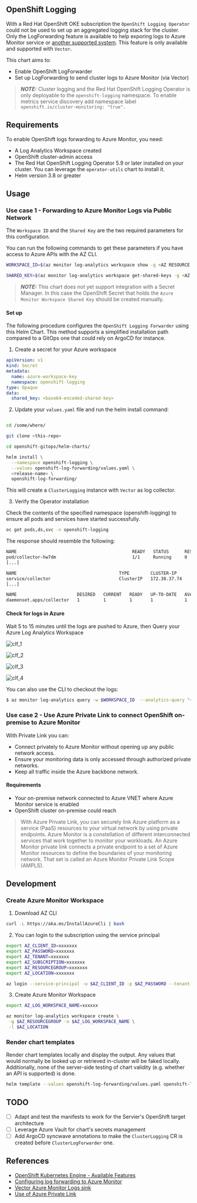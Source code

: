 ## OpenShift Logging

With a Red Hat OpenShift OKE subscription the `OpenShift Logging Operator` could not be used to set up an aggregated logging stack for the cluster. Only the LogForwarding feature is available to help exporing logs to Azure Monitor service or [another supported system](https://docs.openshift.com/container-platform/4.14/observability/logging/log_collection_forwarding/logging-output-types.html#supported-log-outputs_logging-output-types). This feature is only available and supported with `Vector`.

This chart aims to:

- Enable OpenShift LogForwarder
- Set up LogForwarding to send cluster logs to Azure Monitor (via Vector)

> **_NOTE:_** Cluster logging and the Red Hat OpenShift Logging Operator is only deployable to the `openshift-logging` namespace. To enable metrics service discovery add namespace label `openshift.io/cluster-monitoring: "true".`

## Requirements

To enable OpenShift logs forwarding to Azure Monitor, you need:

- A Log Analytics Workspace created
- OpenShift cluster-admin access
- The Red Hat OpenShift Logging Operator 5.9 or later installed on your cluster. You can leverage the `operator-utils` chart to install it.
- Helm version 3.8 or greater

## Usage

### Use case 1 - Forwarding to Azure Monitor Logs via Public Network

The `Workspace ID` and the `Shared Key` are the two required parameters for this configuration.

You can run the following commands to get these parameters if you have access to Azure APIs with the AZ CLI.

```bash
WORKSPACE_ID=$(az monitor log-analytics workspace show -g <AZ RESOURCE GROUP> -n <AZ LOG WORKSPACE NAME> -o tsv --query customerId)

SHARED_KEY=$(az monitor log-analytics workspace get-shared-keys -g <AZ RESOURCE GROUP> -n <AZ LOG WORKSPACE NAME> -o tsv --query primarySharedKey)
```

> **_NOTE:_** This chart does not yet support integration with a Secret Manager. In this case the OpenShift Secret that holds the `Azure Monitor Workspace Shared Key` should be created manually.

#### Set up

The following procedure configures the `OpenShift Logging Forwarder` using this Helm Chart. This method supports a simplified installation path compared to a GitOps one that could rely on ArgoCD for instance.

1. Create a secret for your Azure workspace

```yaml
apiVersion: v1
kind: Secret
metadata:
  name: azure-workspace-key
  namespace: openshift-logging
type: Opaque
data:
  shared_key: <base64-encoded-shared-key>
```

2. Update your `values.yaml` file and run the helm install command:

```bash

cd /some/where/

git clone <this-repo>

cd openshift-gitops/helm-charts/

helm install \
  --namespace openshift-logging \
  --values openshift-log-forwarding/values.yaml \
  <release-name> \
  openshift-log-forwarding/
```

This will create a `ClusterLogging` instance with `Vector` as log collector.

3. Verify the Operator installation

Check the contents of the specified namespace (openshift-logging) to ensure all pods and services have started successfully.

```bash
oc get pods,ds,svc -n openshift-logging
```

The response should resemble the following:

```bash
NAME                                            READY   STATUS      RESTARTS   AGE
pod/collector-hw7dm                             1/1     Running     0          7m32s
[...]

NAME                                       TYPE        CLUSTER-IP      EXTERNAL-IP   PORT(S)     AGE
service/collector                          ClusterIP   172.30.37.74    <none>        24231/TCP   7m53s
[...]

NAME                       DESIRED   CURRENT   READY   UP-TO-DATE   AVAILABLE   NODE SELECTOR            AGE
daemonset.apps/collector   1         1         1       1            1           kubernetes.io/os=linux   7m52s
```

#### Check for logs in Azure

Wait 5 to 15 minutes until the logs are pushed to Azure, then Query your Azure Log Analytics Workspace

![clf_1](./docs/images/clf_1.png)

![clf_2](./docs/images/clf_2.png)

![clf_3](./docs/images/clf_3.png)

![clf_4](./docs/images/clf_4.png)

You can also use the CLI to checkout the logs:

```bash
$ az monitor log-analytics query -w $WORKSPACE_ID  --analytics-query "<your-log-type-string> | take 10" --output tsv
```

### Use case 2 - Use Azure Private Link to connect OpenShift on-premise to Azure Monitor

With Private Link you can:

- Connect privately to Azure Monitor without opening up any public network access.
- Ensure your monitoring data is only accessed through authorized private networks.
- Keep all traffic inside the Azure backbone network.

#### Requirements

- Your on-premise network connected to Azure VNET where Azure Monitor service is enabled
- OpenShift cluster on-premise could reach

>With Azure Private Link, you can securely link Azure platform as a service (PaaS) resources to your virtual network by using private endpoints. Azure Monitor is a constellation of different interconnected services that work together to monitor your workloads. An Azure Monitor private link connects a private endpoint to a set of Azure Monitor resources to define the boundaries of your monitoring network. That set is called an Azure Monitor Private Link Scope (AMPLS).


## Development

### Create Azure Monitor Workspace

1. Download AZ CLI

```bash
curl -L https://aka.ms/InstallAzureCli | bash
```

2. You can login to the subscription using the service principal

```bash
export AZ_CLIENT_ID=xxxxxxx
export AZ_PASSWORD=xxxxxxx
export AZ_TENANT=xxxxxxx
export AZ_SUBSCRIPTION=xxxxxxx
export AZ_RESOURCEGROUP=xxxxxxx
export AZ_LOCATION=xxxxxxx

az login --service-principal -u $AZ_CLIENT_ID -p $AZ_PASSWORD --tenant $AZ_TENANT
```

3. Create Azure Monitor Workspace

```bash
export AZ_LOG_WORKSPACE_NAME=xxxxxx

az monitor log-analytics workspace create \
 -g $AZ_RESOURCEGROUP -n $AZ_LOG_WORKSPACE_NAME \
 -l $AZ_LOCATION
```

### Render chart templates

Render chart templates locally and display the output. Any values that would normally be looked up or retrieved in-cluster will be faked locally.
Additionally, none of the server-side testing of chart validity (e.g. whether an API is supported) is done.

```bash
helm template --values openshift-log-forwarding/values.yaml openshift-logging/
```


## TODO

- [ ] Adapt and test the manifests to work for the Servier's OpenShift target architecture
- [ ] Leverage Azure Vault for chart's secrets management
- [ ] Add ArgoCD syncwave annotations to make the `ClusterLogging` CR is created before `ClusterLogForwarder` one. 

## References

- [OpenShift Kubernetes Engine - Available Features](https://docs.openshift.com/container-platform/4.14/welcome/oke_about.html)
- [Configuring log forwarding to Azure Monitor](https://docs.openshift.com/container-platform/4.14/logging/log_collection_forwarding/configuring-log-forwarding.html#logging-forwarding-azure_configuring-log-forwarding)
- [Vector Azure Monitor Logs sink](https://vector.dev/docs/reference/configuration/sinks/azure_monitor_logs/)
- [Use of Azure Private Link](https://learn.microsoft.com/en-gb/azure/azure-monitor/logs/private-link-security#configure-access-to-your-resources)
